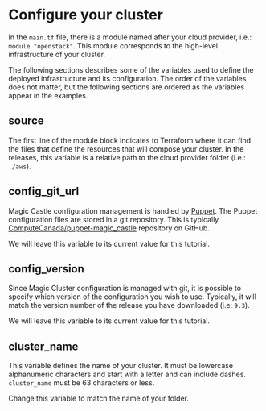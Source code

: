 # Configure your cluster

In the `main.tf` file, there is a module named after your cloud provider,
i.e.: `module "openstack"`. This module corresponds to the high-level infrastructure
of your cluster.

The following sections describes some of the variables used to define
the deployed infrastructure and its configuration. The order of the variables
does not matter, but the following sections are ordered as the variables 
appear in the examples.

## source

The first line of the module block indicates to Terraform where it can find
the files that define the resources that will compose your cluster.
In the releases, this variable is a relative path to the cloud
provider folder (i.e.: `./aws`).

## config_git_url

Magic Castle configuration management is handled by
[Puppet](https://en.wikipedia.org/wiki/Puppet_(software)). The Puppet
configuration files are stored in a git repository. This is
typically [ComputeCanada/puppet-magic_castle](https://www.github.com/ComputeCanada/puppet-magic_castle) repository on GitHub.

We will leave this variable to its current value for this tutorial.

## config_version

Since Magic Cluster configuration is managed with git, it is possible to specify
which version of the configuration you wish to use. Typically, it will match the
version number of the release you have downloaded (i.e: `9.3`).

We will leave this variable to its current value for this tutorial.

## cluster_name

This variable defines the name of your cluster. It must be lowercase alphanumeric characters and start with a letter and can include dashes. `cluster_name` must be 63 characters or less.

Change this variable to match the name of your folder.


